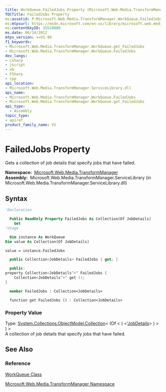 ```yaml
---
title: WorkQueue.FailedJobs Property (Microsoft.Web.Media.TransformManager)
TOCTitle: FailedJobs Property
ms:assetid: P:Microsoft.Web.Media.TransformManager.WorkQueue.FailedJobs
ms:mtpsurl: https://msdn.microsoft.com/en-us/library/microsoft.web.media.transformmanager.workqueue.failedjobs(v=VS.90)
ms:contentKeyID: 35520880
ms.date: 06/14/2012
mtps_version: v=VS.90
f1_keywords:
- Microsoft.Web.Media.TransformManager.WorkQueue.get_FailedJobs
- Microsoft.Web.Media.TransformManager.WorkQueue.FailedJobs
dev_langs:
- csharp
- jscript
- vb
- FSharp
- cpp
api_location:
- Microsoft.Web.Media.TransformManager.ServiceLibrary.dll
api_name:
- Microsoft.Web.Media.TransformManager.WorkQueue.FailedJobs
- Microsoft.Web.Media.TransformManager.WorkQueue.get_FailedJobs
api_type:
  - Assembly
topic_type:
- apiref
product_family_name: VS
---
```


# FailedJobs Property

Gets a collection of job details that specify jobs that have failed.

**Namespace:**  [Microsoft.Web.Media.TransformManager](microsoft-web-media-transformmanager-namespace.md)  
**Assembly:**  Microsoft.Web.Media.TransformManager.ServiceLibrary (in Microsoft.Web.Media.TransformManager.ServiceLibrary.dll)

## Syntax

```vb
'Declaration

  Public ReadOnly Property FailedJobs As Collection(Of JobDetails)
    Get
'Usage

  Dim instance As WorkQueue
Dim value As Collection(Of JobDetails)

value = instance.FailedJobs
```

```csharp
  public Collection<JobDetails> FailedJobs { get; }
```

```cpp
  public:
property Collection<JobDetails^>^ FailedJobs {
    Collection<JobDetails^>^ get ();
}
```

``` fsharp
  member FailedJobs : Collection<JobDetails>
```

```jscript
  function get FailedJobs () : Collection<JobDetails>
```

### Property Value

Type: [System.Collections.ObjectModel.Collection](https://msdn.microsoft.com/library/ms132397)\< (Of \< ( \<'[JobDetails](jobdetails-class-microsoft-web-media-transformmanager.md)\> ) \> ) \>  
A collection of job details that specify jobs that have failed.  

## See Also

### Reference

[WorkQueue Class](workqueue-class-microsoft-web-media-transformmanager.md)

[Microsoft.Web.Media.TransformManager Namespace](microsoft-web-media-transformmanager-namespace.md)

